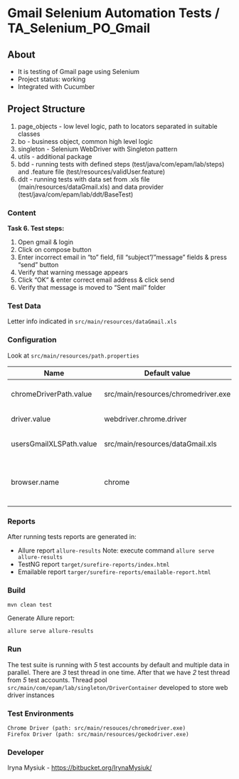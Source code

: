 # Gmail Selenium Automation Tests / TA_Selenium_PO_Gmail

## About

* It is testing of Gmail page using Selenium
* Project status: working
* Integrated with Cucumber

## Project Structure
1. page_objects - low level logic, path to locators separated in suitable classes
2. bo - business object, common high level logic
3. singleton - Selenium WebDriver with Singleton pattern
4. utils - additional package 
5. bdd - running tests with defined steps (test/java/com/epam/lab/steps) and .feature file (test/resources/validUser.feature)
6. ddt - running tests with data set from .xls file (main/resources/dataGmail.xls) and data provider (test/java/com/epam/lab/ddt/BaseTest)

### Content
**Task 6. Test steps:**

1. Open gmail & login
1. Click on compose button
1. Enter incorrect email in “to” field, fill “subject”/”message” fields & press “send” button 
1. Verify that warning message appears
1. Click “OK” & enter correct email address & click send
1. Verify that message is moved to “Sent mail” folder

### Test Data
Letter info indicated in `src/main/resources/dataGmail.xls`

### Configuration
Look at `src/main/resources/path.properties`

| Name | Default value | Description |
| ------------- | ------------- | ---|
| chromeDriverPath.value  | src/main/resources/chromedriver.exe  | Path to Chrome Driver |
| driver.value  | webdriver.chrome.driver  | Driver name|
|usersGmailXLSPath.value|src/main/resources/dataGmail.xls| Path to Gmail data in .xls|
|browser.name|chrome|Set browser name ("chrome" or "firefox")|
### Reports

After running tests reports are generated in:

* Allure report `allure-results`
Note: execute command `allure serve allure-results`
* TestNG report `target/surefire-reports/index.html`
* Emailable report `targer/surefire-reports/emailable-report.html`

### Build

    mvn clean test
Generate Allure report: 

    allure serve allure-results 
    
### Run
The test suite is running with *5* test accounts by default and multiple data in parallel.
There are *3* test thread in one time. After that we have *2* test thread from *5* test accounts.
Thread pool `src/main/com/epam/lab/singleton/DriverContainer` developed to store web driver instances  

    
### Test Environments

    Chrome Driver (path: src/main/resouces/chromedriver.exe)
    Firefox Driver (path: src/main/resources/geckodriver.exe)

### Developer 
 Iryna Mysiuk - https://bitbucket.org/IrynaMysiuk/